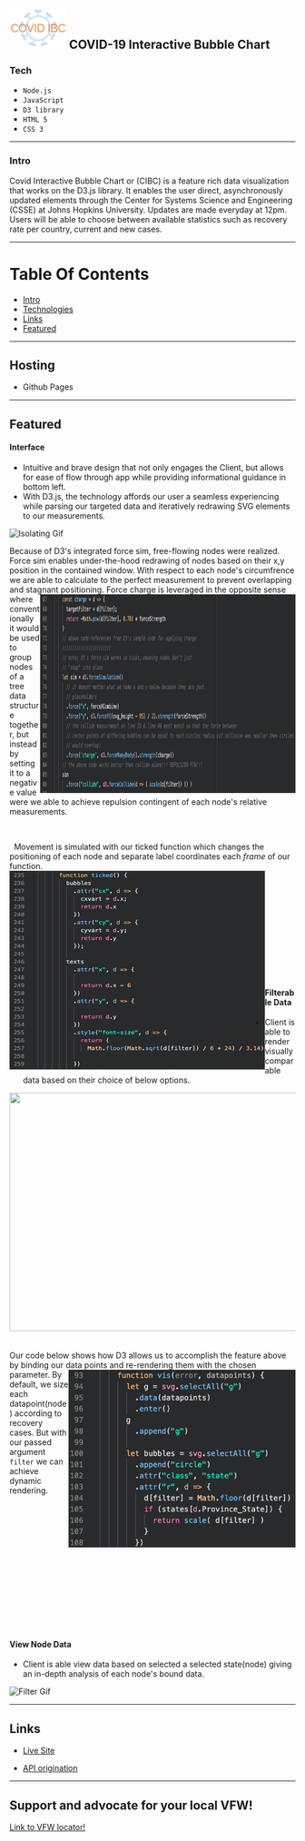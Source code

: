 <img src="https://github.com/danbourdier/CovidInteractiveBubbleChart/blob/master/favicon.png" width="100"> COVID-19 Interactive Bubble Chart
---


### Tech

* `Node.js`
* `JavaScript`
* `D3 library`
* `HTML 5`
* `CSS 3`


---

### Intro
Covid Interactive Bubble Chart or (CIBC) is a feature rich data visualization that works on the D3.js library. It enables the user direct, asynchronously updated elements through the Center for Systems Science and Engineering (CSSE) at Johns Hopkins University. Updates are made everyday at 12pm. Users will be able to choose between available statistics such as recovery rate per country, current and new cases. 

---


# Table Of Contents

* [Intro](https://github.com/danbourdier/CovidInteractiveBubbleChart/#Intro)
* [Technologies](https://github.com/danbourdier/CovidInteractiveBubbleChart/#Tech)
* [Links](https://github.com/danbourdier/CovidInteractiveBubbleChart/#Links)
* [Featured](https://github.com/danbourdier/CovidInteractiveBubbleChart/#Featured)


---


## Hosting
* Github Pages

---


## Featured

#### Interface


* Intuitive and brave design that not only engages the Client, but allows for ease of flow through app while providing informational guidance in bottom left.
* With D3.js, the technology affords our user a seamless experiencing while parsing our targeted data and iteratively redrawing SVG elements to our measurements.

![Isolating Gif](https://github.com/danbourdier/CovidInteractiveBubbleChart/blob/master/src/vids/gifShowcase.gif)
&nbsp;


Because of D3's integrated force sim, free-flowing nodes were realized. Force sim enables under-the-hood redrawing of nodes based on their x,y position in the 
contained window. With respect to each node's circumfrence we are able to calculate to the perfect measurement to prevent overlapping and stagnant positioning.
<img align="right" src="https://github.com/danbourdier/CovidInteractiveBubbleChart/blob/master/src/images/applied_force_sim.png" width="450" height="350">
Force charge is leveraged in the opposite sense where conventionally it would be used to group nodes of a tree data structure together, but instead by setting
it to a negative value were we able to achieve repulsion contingent of each node's relative measurements.

&nbsp;

&nbsp;
Movement is simulated with our ticked function which changes the positioning of each node and separate label coordinates each *frame* of our function.
<img align="left" src="https://github.com/danbourdier/CovidInteractiveBubbleChart/blob/master/src/images/simulation_movement_calcs.png" width="450" height="350">

&nbsp;

&nbsp;

&nbsp;

&nbsp;

&nbsp;

&nbsp;


#### Filterable Data

* Client is able to render visually comparable data based on their choice of below options.


<img src="https://github.com/danbourdier/CovidInteractiveBubbleChart/blob/master/src/vids/filter-gif.gif" width="640" height="420" >
&nbsp;

Our code below shows how D3 allows us to accomplish the feature above by binding our data points and re-rendering them with the chosen parameter.
<img align="right" src="https://github.com/danbourdier/CovidInteractiveBubbleChart/blob/master/src/images/data_points.png" width="400">
By default, we size each datapoint(node) according to recovery cases. 
But with our passed argument `filter` we can achieve dynamic rendering.  
&nbsp;

&nbsp;

&nbsp;

&nbsp;

&nbsp;

&nbsp;

&nbsp;

&nbsp;


#### View Node Data

* Client is able view data based on selected a selected state(node) giving an in-depth analysis of each node's bound data.


![Filter Gif](https://github.com/danbourdier/CovidInteractiveBubbleChart/blob/master/src/vids/state-gif.gif)

---



## Links
* [Live Site](https://danbourdier.github.io/CovidInteractiveBubbleChart/)

* [API origination](https://systems.jhu.edu/)


---


## Support and advocate for your local VFW!
[Link to VFW locator!](https://www.vfw.org/find-a-post)


<!-- ### Wireframe


![wireframe](https://github.com/danbourdier/CovidInteractiveBubbleChart/blob/master/src/images/wireframe.png)

--- -->



 